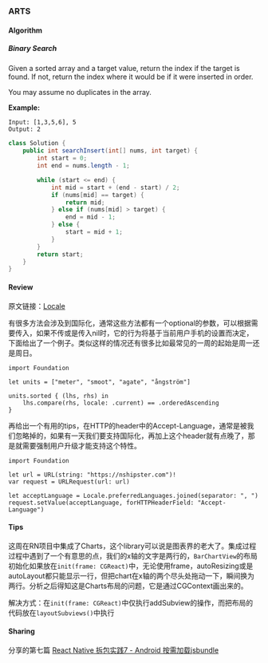 ### ARTS

#### Algorithm
##### Binary Search

Given a sorted array and a target value, return the index if the target is found. If not, return the index where it would be if it were inserted in order.

You may assume no duplicates in the array.

**Example:**

```
Input: [1,3,5,6], 5
Output: 2
```

```java
class Solution {
    public int searchInsert(int[] nums, int target) {
        int start = 0;
        int end = nums.length - 1;

        while (start <= end) {
            int mid = start + (end - start) / 2;
            if (nums[mid] == target) {
                return mid;
            } else if (nums[mid] > target) {
                end = mid - 1;
            } else {
                start = mid + 1;
            }
        }
        return start;
    }
}
```

#### Review
原文链接：[Locale](https://nshipster.com/locale/)

有很多方法会涉及到国际化，通常这些方法都有一个optional的参数，可以根据需要传入，如果不传或是传入nil时，它的行为将基于当前用户手机的设置而决定，下面给出了一个例子。类似这样的情况还有很多比如最常见的一周的起始是周一还是周日。

```
import Foundation

let units = ["meter", "smoot", "agate", "ångström"]

units.sorted { (lhs, rhs) in
    lhs.compare(rhs, locale: .current) == .orderedAscending
}
```

再给出一个有用的tips，在HTTP的header中的Accept-Language，通常是被我们忽略掉的，如果有一天我们要支持国际化，再加上这个header就有点晚了，那是就需要强制用户升级才能支持这个特性。
```
import Foundation

let url = URL(string: "https://nshipster.com")!
var request = URLRequest(url: url)

let acceptLanguage = Locale.preferredLanguages.joined(separator: ", ")
request.setValue(acceptLanguage, forHTTPHeaderField: "Accept-Language")
```


#### Tips

这周在RN项目中集成了Charts，这个library可以说是图表界的老大了。集成过程过程中遇到了一个有意思的点，我们的x轴的文字是两行的，`BarChartView`的布局初始化如果放在`init(frame: CGReact)`中，无论使用frame，autoResizing或是autoLayout都只能显示一行，但把chart在x轴的两个尽头处拖动一下，瞬间换为两行。分析之后得知这是Charts布局的问题，它是通过CGContext画出来的。

解决方式：在`init(frame: CGReact)`中仅执行addSubview的操作，而把布局的代码放在`layoutSubviews()`中执行


#### Sharing

分享的第七篇
[React Native 拆包实践7 - Android 按需加载jsbundle](https://www.jianshu.com/p/ce80c2924292)